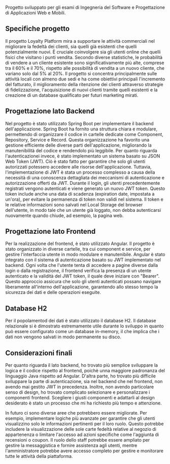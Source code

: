Progetto sviluppato per gli esami di Ingegneria del Software e Progettazione di Applicazioni Web e Mobili.

## Specifiche progetto
Il progetto Loyalty Platform mira a supportare le attività commerciali nel migliorare la fedeltà dei clienti, sia quelli già esistenti che quelli potenzialmente nuovi. È cruciale coinvolgere sia gli utenti online che quelli fisici che visitano i punti vendita.
Secondo diverse statistiche, le probabilità di vendere a un cliente esistente sono significativamente più alte, comprese tra il 60% e il 70%, rispetto alle possibilità di vendita a un nuovo cliente, che variano solo dal 5% al 20%.
Il progetto si concentra principalmente sulle attività locali con almeno due sedi e ha come obiettivi principali l'incremento del fatturato, il miglioramento della ritenzione dei clienti attraverso strategie di fidelizzazione, l'acquisizione di nuovi clienti tramite quelli esistenti e la creazione di un database qualificato per futuri marketing mirati.

## Progettazione lato Backend
Nel progetto è stato utilizzato Spring Boot per implementare il backend dell'applicazione. Spring Boot ha fornito una struttura chiara e modulare, permettendo di organizzare il codice in cartelle dedicate come Component, Repository, Service e Record. Questa organizzazione ha favorito una gestione efficiente delle diverse parti dell'applicazione, migliorando la manutenibilità del codice e rendendolo più leggibile. Per quanto riguarda l'autenticazionei invece, è stato implementato un sistema basato su JSON Web Token (JWT). Ciò è stato fatto per garantire che solo gli utenti autorizzati potessero accedere alle risorse dell'applicazione. Tuttavia, l'implementazione di JWT è stata un processo complesso a causa della necessità di una conoscenza dettagliata dei meccanismi di autenticazione e autorizzazione offerti da JWT.
Durante il login, gli utenti precedentemente registrati vengono autenticati e viene generato un nuovo JWT token. Questo token include anche una data di scadenza (expiration date, impostata a un'ora), per evitare la permanenza di token non validi nel sistema. Il token e le relative informazioni sono salvati nel Local Storage del browser dell'utente, in modo tale che un utente già loggato, non debba autenticarsi nuovamente quando chiude, ad esempio, la pagina web.

## Progettazione lato Frontend
Per la realizzazione del frontend, è stato utilizzato Angular. Il progetto è stato organizzato in diverse cartelle, tra cui component e service, per gestire l'interfaccia utente in modo modulare e manutenibile.
Angular è stato integrato con il sistema di autenticazione basato su JWT implementato nel backend. Ogni volta che l'utente tenta di accedere a pagine diverse dalla login o dalla registrazione, il frontend verifica la presenza di un utente autenticato e la validità del JWT token, il quale deve iniziare con "Bearer". Questo approccio assicura che solo gli utenti autenticati possano navigare liberamente all'interno dell'applicazione, garantendo allo stesso tempo la sicurezza dei dati e delle operazioni eseguite.

## Database H2
Per il popolamentod dei dati è stato utilizzato il database H2. Il database relazionale si è dimostrato estremamente utile durante lo sviluppo in quanto può essere configurato come un database in-memory, il che implica che i dati non vengono salvati in modo permanente su disco.

## Considerazioni finali
Per quanto riguarda il lato backend, ho trovato più semplice sviluppare la logica e il codice rispetto al frontend, poichè unna maggiore padronanza del linguaggio Java rispetto ad Angular.
D'altra parte, ho trovato più difficile sviluppare la parte di autenticazione, sia nel backend che nel frontend, non avendo mai gestito JWT in precedenza. Inoltre, non avendo particolare senso di design, ho trovato complicato selezionare e personalizzare i componenti frontend. Scegliere i giusti componenti e adattarli al design desiderato è stato un processo che mi ha richiesto più tempo e attenzione. 

In futuro ci sono diverse aree che potrebbero essere migliorate. Per esempio, implementare logiche più avanzate per garantire che gli utenti visualizzino solo le informazioni pertinenti per il loro ruolo. Questo potrebbe includere la visualizzazione delle sole carte fedeltà relative al negozio di appartenenza o limitare l'accesso ad azioni specifiche come l'aggiunta di recensioni o coupon. Il ruolo dello staff potrebbe essere ampliato per gestire la messaggistica e fornire assistenza agli utenti, mentre l'amministratore potrebbe avere accesso completo per gestire e monitorare tutte le attività della piattaforma.